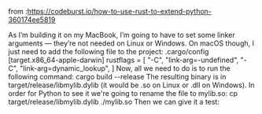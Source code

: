 from :https://codeburst.io/how-to-use-rust-to-extend-python-360174ee5819

As I’m building it on my MacBook, I’m going to have to set some linker arguments — they’re not needed on Linux or Windows. On macOS though, I just need to add the following file to the project: .cargo/config
[target.x86_64-apple-darwin]
rustflags = [
  "-C", "link-arg=-undefined",
  "-C", "link-arg=dynamic_lookup",
]
Now, all we need to do is to run the following command:
cargo build --release
The resulting binary is in target/release/libmylib.dylib (it would be .so on Linux or .dll on Windows). In order for Python to see it we're going to rename the file to mylib.so:
cp target/release/libmylib.dylib ./mylib.so
Then we can give it a test: